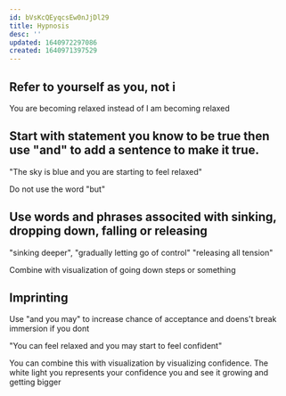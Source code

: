 ```yaml
---
id: bVsKcQEyqcsEw0nJjDl29
title: Hypnosis
desc: ''
updated: 1640972297086
created: 1640971397529
---
```


## Refer to yourself as you, not i
You are becoming relaxed instead of I am becoming relaxed

## Start with statement you know to be true then use "and" to add a sentence to make it true.

"The sky is blue and you are starting to feel relaxed"

Do not use the word "but"

## Use words and phrases associted with sinking, dropping down, falling or releasing

"sinking deeper", "gradually letting go of control" "releasing all tension"

Combine with visualization of going down steps or something

## Imprinting
Use "and you may" to increase chance of acceptance and doens't break immersion if you dont

"You can feel relaxed and you may start to feel confident"

You can combine this with visualization by visualizing confidence. The white light you represents your confidence you and see it growing and getting bigger








